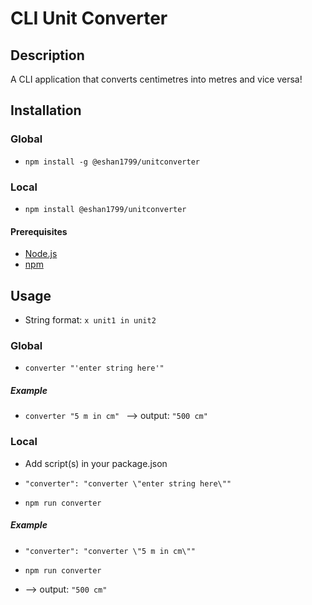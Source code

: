 # CLI Unit Converter

## Description

A CLI application that converts centimetres into metres and vice versa!

## Installation

### Global

* ```npm install -g @eshan1799/unitconverter```

### Local

* ```npm install @eshan1799/unitconverter```

#### Prerequisites
* [Node.js](https://nodejs.org/en/)
* [npm](https://www.npmjs.com/get-npm)

## Usage

* String format: 
```x unit1 in unit2```

### Global

* ```converter "'enter string here'" ```

##### Example
* ```converter "5 m in cm" ```
--> output: 
```"500 cm"```

### Local

* Add script(s) in your package.json

* ```"converter": "converter \"enter string here\""```

* ```npm run converter```

##### Example
* ```"converter": "converter \"5 m in cm\"" ```
* ```npm run converter```  
  
* --> output:
```"500 cm"```

